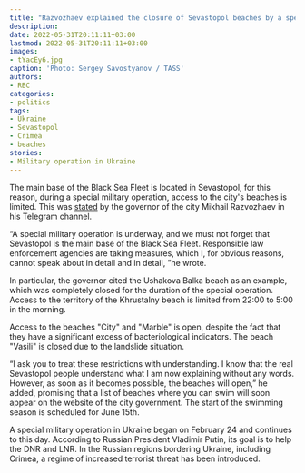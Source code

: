 ```yaml
---
title: "Razvozhaev explained the closure of Sevastopol beaches by a special operation"
description: 
date: 2022-05-31T20:11:11+03:00
lastmod: 2022-05-31T20:11:11+03:00
images:
- tYacEy6.jpg
caption: 'Photo: Sergey Savostyanov / TASS'
authors:
- RBC
categories:
- politics
tags:
- Ukraine
- Sevastopol
- Crimea
- beaches
stories:
- Military operation in Ukraine
---
```


The main base of the Black Sea Fleet is located in Sevastopol, for this reason, during a special military operation, access to the city's beaches is limited. This was [stated](https://t.me/razvozhaev/520) by the governor of the city Mikhail Razvozhaev in his Telegram channel.

“A special military operation is underway, and we must not forget that Sevastopol is the main base of the Black Sea Fleet. Responsible law enforcement agencies are taking measures, which I, for obvious reasons, cannot speak about in detail and in detail, ”he wrote.

In particular, the governor cited the Ushakova Balka beach as an example, which was completely closed for the duration of the special operation. Access to the territory of the Khrustalny beach is limited from 22:00 to 5:00 in the morning.

Access to the beaches "City" and "Marble" is open, despite the fact that they have a significant excess of bacteriological indicators. The beach "Vasili" is closed due to the landslide situation.

“I ask you to treat these restrictions with understanding. I know that the real Sevastopol people understand what I am now explaining without any words. However, as soon as it becomes possible, the beaches will open,” he added, promising that a list of beaches where you can swim will soon appear on the website of the city government. The start of the swimming season is scheduled for June 15th.

A special military operation in Ukraine began on February 24 and continues to this day. According to Russian President Vladimir Putin, its goal is to help the DNR and LNR. In the Russian regions bordering Ukraine, including Crimea, a regime of increased terrorist threat has been introduced. 
